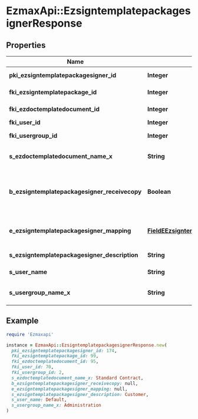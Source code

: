 # EzmaxApi::EzsigntemplatepackagesignerResponse

## Properties

| Name | Type | Description | Notes |
| ---- | ---- | ----------- | ----- |
| **pki_ezsigntemplatepackagesigner_id** | **Integer** | The unique ID of the Ezsigntemplatepackagesigner |  |
| **fki_ezsigntemplatepackage_id** | **Integer** | The unique ID of the Ezsigntemplatepackage |  |
| **fki_ezdoctemplatedocument_id** | **Integer** | The unique ID of the Ezdoctemplatedocument | [optional] |
| **fki_user_id** | **Integer** | The unique ID of the User | [optional] |
| **fki_usergroup_id** | **Integer** | The unique ID of the Usergroup | [optional] |
| **s_ezdoctemplatedocument_name_x** | **String** | The name of the Ezdoctemplatedocument in the language of the requester | [optional] |
| **b_ezsigntemplatepackagesigner_receivecopy** | **Boolean** | If this flag is true. The signatory will receive a copy of every signed Ezsigndocument even if it ain&#39;t required to sign the document. | [optional] |
| **e_ezsigntemplatepackagesigner_mapping** | [**FieldEEzsigntemplatepackagesignerMapping**](FieldEEzsigntemplatepackagesignerMapping.md) |  | [optional][default to &#39;Manual&#39;] |
| **s_ezsigntemplatepackagesigner_description** | **String** | The description of the Ezsigntemplatepackagesigner |  |
| **s_user_name** | **String** | The description of the User in the language of the requester | [optional] |
| **s_usergroup_name_x** | **String** | The Name of the Usergroup in the language of the requester | [optional] |

## Example

```ruby
require 'Ezmaxapi'

instance = EzmaxApi::EzsigntemplatepackagesignerResponse.new(
  pki_ezsigntemplatepackagesigner_id: 174,
  fki_ezsigntemplatepackage_id: 99,
  fki_ezdoctemplatedocument_id: 95,
  fki_user_id: 70,
  fki_usergroup_id: 2,
  s_ezdoctemplatedocument_name_x: Standard Contract,
  b_ezsigntemplatepackagesigner_receivecopy: null,
  e_ezsigntemplatepackagesigner_mapping: null,
  s_ezsigntemplatepackagesigner_description: Customer,
  s_user_name: Default,
  s_usergroup_name_x: Administration
)
```

